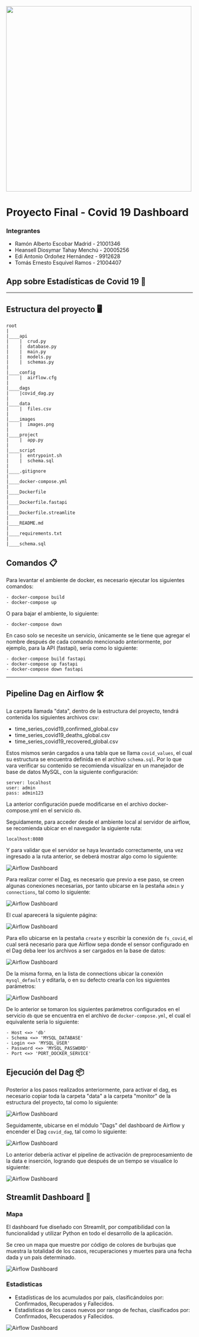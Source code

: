 <img src="./images/GalileoLogo.jpg" width="500">

# Proyecto Final - Covid 19 Dashboard

### Integrantes
* Ramón Alberto Escobar Madrid - 21001346
* Heansell Diosymar Tahay Menchú - 20005256
* Edi Antonio Ordoñez Hernández - 9912628
* Tomás Ernesto Esquivel Ramos - 21004407



## App sobre Estadísticas de Covid 19 🚀

<hr/>

## Estructura del proyecto 🖥️

```
root
|
|____api
|    |  crud.py
|    |  database.py
|    |  main.py
|    |  models.py
|    |  schemas.py
|
|____config
|    |  airflow.cfg
|
|____dags
|    |covid_dag.py
|
|____data
|    |  files.csv
|
|____images
|    |  images.png
|
|____project
|    |  app.py
|
|____script
|    |  entrypoint.sh
|    |  schema.sql
|
|____.gitignore
|
|____docker-compose.yml
|
|____Dockerfile
|
|____Dockerfile.fastapi
|
|____Dockerfile.streamlite
|
|____README.md
|
|____requirements.txt
|
|____schema.sql      

```
## Comandos 📋

Para levantar el ambiente de docker, es necesario ejecutar los siguientes comandos:


```
- docker-compose build
- docker-compose up
```

O para bajar el ambiente, lo siguiente:

```
- docker-compose down
```

En caso solo se necesite un servicio, únicamente se le tiene que agregar el nombre después de cada comando mencionado anteriormente, por ejemplo, para la API (fastapi), seria como lo siguiente:

```
- docker-compose build fastapi
- docker-compose up fastapi
- docker-compose down fastapi
```

<hr/>

## Pipeline Dag en Airflow 🛠️

La carpeta llamada "data", dentro de la estructura del proyecto, tendrá contenida los siguientes archivos csv:

- time_series_covid19_confirmed_global.csv
- time_series_covid19_deaths_global.csv
- time_series_covid19_recovered_global.csv

Estos mismos serán cargados a una tabla que se llama `covid_values`, el cual su estructura se encuentra definida en el archivo `schema.sql`. Por lo que vara verificar su contenido se recomienda visualizar en un manejador de base de datos MySQL, con la siguiente configuración:

```
server: localhost
user: admin
pass: admin123
```

La anterior configuración puede modificarse en el archivo docker-compose.yml en el servicio `db`. 

Seguidamente, para acceder desde el ambiente local al servidor de airflow, se recomienda ubicar en el navegador la siguiente ruta:

```
localhost:8080
```

Y para validar que el servidor se haya levantado correctamente, una vez ingresado a la ruta anterior, se deberá mostrar algo como lo siguiente:

![Airflow Dashboard](./images/airflow-dashboard.png)

Para realizar correr el Dag, es necesario que previo a ese paso, se creen algunas conexiones necesarias, por tanto ubicarse en la pestaña `admin` y `connections`, tal como lo siguiente:

![Airflow Dashboard](./images/admin-connection.png)

El cual aparecerá la siguiente página:

![Airflow Dashboard](./images/page-connection.png)

Para ello ubicarse en la pestaña `create` y escribir la conexión de `fs_covid`, el cual será necesario para que Airflow sepa donde el sensor configurado en el Dag deba leer los archivos a ser cargados en la base de datos:

![Airflow Dashboard](./images/create-connection.png)

De la misma forma, en la lista de connections ubicar la conexión `mysql_default` y editarla, o en su defecto crearla con los siguientes parámetros:

![Airflow Dashboard](./images/mysql-connection.png)

De lo anterior se tomaron los siguientes parámetros configurados en el servicio `db` que se encuentra en el archivo de `docker-compose.yml`, el cual el equivalente sería lo siguiente:

```
- Host <=> 'db'
- Schema <=> 'MYSQL_DATABASE'
- Login <=> 'MYSQL_USER'
- Password <=> 'MYSQL_PASSWORD'
- Port <=> 'PORT_DOCKER_SERVICE'
```

## Ejecución del Dag 📦

Posterior a los pasos realizados anteriormente, para activar el dag, es necesario copiar toda la carpeta "data" a la carpeta "monitor" de la estructura del proyecto, tal como lo siguiente:

![Airflow Dashboard](./images/copy-data.png)


Seguidamente, ubicarse en el módulo "Dags" del dashboard de Airflow y encender el Dag `covid_dag`, tal como lo siguiente:

![Airflow Dashboard](./images/dag.png)

Lo anterior debería activar el pipeline de activación de preprocesamiento de la data e inserción, logrando que después de un tiempo se visualice lo siguiente:

![Airflow Dashboard](./images/on-dag.png)

## Streamlit Dashboard 📖

### Mapa

El dashboard fue diseñado con Streamlit, por compatibilidad con la funcionalidad y utilizar Python en todo el desarrollo de la aplicación.

Se creo un mapa que muestre por código de colores de burbujas que muestra la totalidad de los casos, recuperaciones y muertes para una fecha dada y un país determinado.

![Airflow Dashboard](./images/Mapas.png)

### Estadisticas

* Estadísticas de los acumulados por país, clasificándolos por: Confirmados, Recuperados y Fallecidos.
* Estadísticas de los casos nuevos por rango de fechas, clasificados por: Confirmados, Recuperados y Fallecidos.

![Airflow Dashboard](./images/Comparativo.png)
